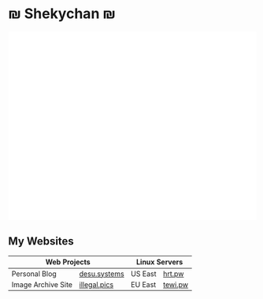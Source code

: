 # ₪ Shekychan ₪
<img align="top" src="repos.svg">
<img align="top" src="body.svg">
<img align="top" src="langs.svg">


## My Websites
<table>
  <thead>
    <tr>
      <th colspan="2">Web Projects</th>
      <th colspan="2">Linux Servers</th>
    </tr>
  </thead>
  <tbody>
    <tr>
      <td>Personal Blog</td>
      <td><a href="https://desu.systems">desu.systems</a></td>
      <!--        -->
      <td>US East</td>
      <td><a href="https://hrt.pw">hrt.pw</a></td>
    </tr>
    <tr>
      <td>Image Archive Site</td>
      <td><a href="https://illegal.pics">illegal.pics</a></td>
      <!--        -->
      <td>EU East</td>
      <td><a href="https://tewi.pw">tewi.pw</a></td>
    </tr>
  </tbody>
</table>
